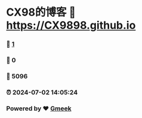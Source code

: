 # CX98的博客 :link: https://CX9898.github.io 
### :page_facing_up: [1](https://CX9898.github.io/tag.html) 
### :speech_balloon: 0 
### :hibiscus: 5096 
### :alarm_clock: 2024-07-02 14:05:24 
### Powered by :heart: [Gmeek](https://github.com/Meekdai/Gmeek)
